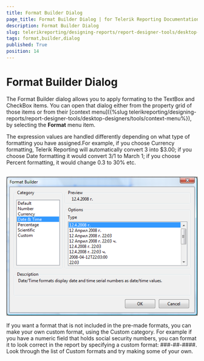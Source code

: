 ```yaml
---
title: Format Builder Dialog
page_title: Format Builder Dialog | for Telerik Reporting Documentation
description: Format Builder Dialog
slug: telerikreporting/designing-reports/report-designer-tools/desktop-designers/tools/format-builder-dialog
tags: format,builder,dialog
published: True
position: 14
---
```


# Format Builder Dialog



The Format Builder dialog allows you to apply formating to the TextBox and CheckBox items. You can open that dialog either from the property grid of those  items or from their [context menu]({%slug telerikreporting/designing-reports/report-designer-tools/desktop-designers/tools/context-menu%}), by selecting the __Format__  menu item.

The expression values are handled differently depending on what type of formatting you have assigned.For example, if you choose Currency formatting, Telerik Reporting will automatically  convert 3 into $3.00; if you choose Date formatting it would convert 3/1 to March 1; if you choose Percent formatting, it would change 0.3 to 30% etc.

##   

  ![](images/UI015.png)

If you want a format that is not included in the pre-made formats, you can make  your own custom format, using the Custom category. For example if you have a numeric field that holds social security numbers, you can format it to look correct in the report by specifying a custom format: ###-##-####. Look through the list of Custom formats and try making some of your own.         
